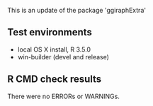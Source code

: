 This is an update of the package 'ggiraphExtra'

## Test environments
* local OS X install, R 3.5.0
* win-builder (devel and release)

## R CMD check results
There were no ERRORs or WARNINGs.

